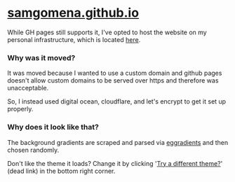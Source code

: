 # [samgomena.github.io](#)

While GH pages still supports it, I've opted to host the website on my personal infrastructure, which is located [here](https://sam.gomena.io).

### Why was it moved?

It was moved because I wanted to use a custom domain and github pages doesn't allow custom domains to be served over https and therefore  was unacceptable.

So, I instead used digital ocean, cloudflare, and let's encrypt to get it set up properly.

### Why does it look like that?
The background gradients are scraped and parsed via [eggradients](https://eggradients.com) and then chosen randomly.

Don't like the theme it loads? Change it by clicking '[Try a different theme?](#)' (dead link) in the bottom right corner.
